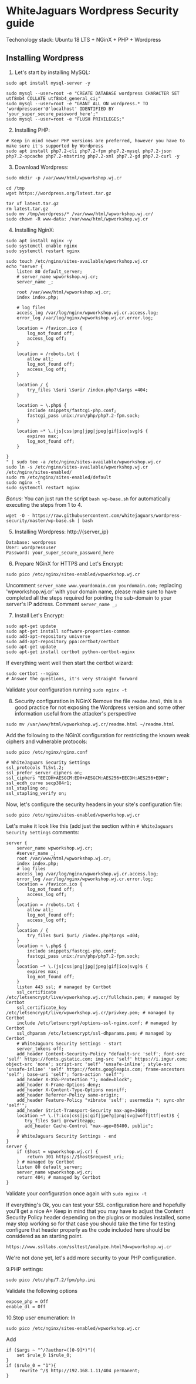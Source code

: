 # WhiteJaguars Wordpress Security guide
Techonology stack: Ubuntu 18 LTS + NGinX + PHP + Wordpress

## Installing Wordpress
1. Let's start by installing MySQL:
```
sudo apt install mysql-server -y

sudo mysql --user=root -e "CREATE DATABASE wordpress CHARACTER SET utf8mb4 COLLATE utf8mb4_general_ci;"
sudo mysql --user=root -e "GRANT ALL ON wordpress.* TO 'wordpressuser'@'localhost' IDENTIFIED BY 'your_super_secure_password_here';"
sudo mysql --user=root -e "FLUSH PRIVILEGES;"
```

2. Installing PHP:
```
# Keep in mind newer PHP versions are preferred, however you have to make sure it's supported by Wordpress
sudo apt install php7.2-cli php7.2-fpm php7.2-mysql php7.2-json php7.2-opcache php7.2-mbstring php7.2-xml php7.2-gd php7.2-curl -y
```

3. Download Wordpress:
```
sudo mkdir -p /var/www/html/wpworkshop.wj.cr

cd /tmp
wget https://wordpress.org/latest.tar.gz

tar xf latest.tar.gz
rm latest.tar.gz
sudo mv /tmp/wordpress/* /var/www/html/wpworkshop.wj.cr/
sudo chown -R www-data: /var/www/html/wpworkshop.wj.cr
```

4. Installing NginX:
```
sudo apt install nginx -y
sudo systemctl enable nginx
sudo systemctl restart nginx

sudo touch /etc/nginx/sites-available/wpworkshop.wj.cr
echo "server {
    listen 80 default_server;
    # server_name wpworkshop.wj.cr;
    server_name _;

    root /var/www/html/wpworkshop.wj.cr;
    index index.php;

    # log files
    access_log /var/log/nginx/wpworkshop.wj.cr.access.log;
    error_log /var/log/nginx/wpworkshop.wj.cr.error.log;

    location = /favicon.ico {
        log_not_found off;
        access_log off;
    }

    location = /robots.txt {
        allow all;
        log_not_found off;
        access_log off;
    }

    location / {
        try_files \$uri \$uri/ /index.php?\$args =404;
    }

    location ~ \.php$ {
        include snippets/fastcgi-php.conf;
        fastcgi_pass unix:/run/php/php7.2-fpm.sock;
    }

    location ~* \.(js|css|png|jpg|jpeg|gif|ico|svg)$ {
        expires max;
        log_not_found off;
    }

}
" | sudo tee -a /etc/nginx/sites-available/wpworkshop.wj.cr
sudo ln -s /etc/nginx/sites-available/wpworkshop.wj.cr /etc/nginx/sites-enabled/
sudo rm /etc/nginx/sites-enabled/default
sudo nginx -t
sudo systemctl restart nginx
```
*Bonus*: You can just run the script `bash wp-base.sh` for automatically executing the steps from 1 to 4.
```
wget -O - https://raw.githubusercontent.com/whitejaguars/wordpress-security/master/wp-base.sh | bash
```

5. Installing Wordpress: http://{server_ip}
```
Database: wordpress
User: wordpressuser
Password: your_super_secure_password_here
```

6. Prepare NGinX for HTTPS and Let's Encrypt:
```
sudo pico /etc/nginx/sites-enabled/wpworkshop.wj.cr
```
Uncomment `server_name www.yourdomain.com yourdomain.com;` replacing 'wpworkshop.wj.cr' with your domain name, please make sure to have completed all the steps required for pointing the sub-domain to your server's IP address.
Comment `server_name _;`

7. Install Let's Encrypt:
```
sudo apt-get update
sudo apt-get install software-properties-common
sudo add-apt-repository universe
sudo add-apt-repository ppa:certbot/certbot
sudo apt-get update
sudo apt-get install certbot python-certbot-nginx
```
If everything went well then start the certbot wizard:
```
sudo certbot --nginx
# Answer the questions, it's very straight forward
```
Validate your configuration running `sudo nginx -t`

8. Security configuration in NGinX
Remove the file `readme.html`, this is a good practice for not exposing the Wordpress version and some other information useful from the attacker's perspective
```
sudo mv /var/www/html/wpworkshop.wj.cr/readme.html ~/readme.html
```
Add the following to the NGinX configuration for restricting the known weak ciphers and vulnerable protocols:
```
sudo pico /etc/nginx/nginx.conf
```
```
# WhiteJaguars Security Settings
ssl_protocols TLSv1.2;
ssl_prefer_server_ciphers on;
ssl_ciphers "EECDH+AESGCM:EDH+AESGCM:AES256+EECDH:AES256+EDH";
ssl_ecdh_curve secp384r1;
ssl_stapling on;
ssl_stapling_verify on;
```
Now, let's configure the security headers in your site's configuration file:
```
sudo pico /etc/nginx/sites-enabled/wpworkshop.wj.cr
```
Let's make it look like this (add just the section within `# WhiteJaguars Security Settings` comments:
```
server {
    server_name wpworkshop.wj.cr;
    #server_name _;
    root /var/www/html/wpworkshop.wj.cr;
    index index.php;
    # log files
    access_log /var/log/nginx/wpworkshop.wj.cr.access.log;
    error_log /var/log/nginx/wpworkshop.wj.cr.error.log;
    location = /favicon.ico {
        log_not_found off;
        access_log off;
    }
    location = /robots.txt {
        allow all;
        log_not_found off;
        access_log off;
    }
    location / {
        try_files $uri $uri/ /index.php?$args =404;
    }
    location ~ \.php$ {
        include snippets/fastcgi-php.conf;
        fastcgi_pass unix:/run/php/php7.2-fpm.sock;
    }
    location ~* \.(js|css|png|jpg|jpeg|gif|ico|svg)$ {
        expires max;
        log_not_found off;
    }
    listen 443 ssl; # managed by Certbot
    ssl_certificate /etc/letsencrypt/live/wpworkshop.wj.cr/fullchain.pem; # managed by Certbot
    ssl_certificate_key /etc/letsencrypt/live/wpworkshop.wj.cr/privkey.pem; # managed by Certbot
    include /etc/letsencrypt/options-ssl-nginx.conf; # managed by Certbot
    ssl_dhparam /etc/letsencrypt/ssl-dhparams.pem; # managed by Certbot
    # WhiteJaguars Security Settings - start
    server_tokens off;
    add_header Content-Security-Policy "default-src 'self'; font-src 'self' https://fonts.gstatic.com; img-src 'self' https://i.imgur.com; object-src 'none'; script-src 'self' 'unsafe-inline'; style-src 'unsafe-inline' 'self' https://fonts.googleapis.com; frame-ancestors 'self'; base-uri 'self'; form-action 'self'";
    add_header X-XSS-Protection "1; mode=block";
    add_header X-Frame-Options deny;
    add_header X-Content-Type-Options nosniff;
    add_header Referrer-Policy same-origin;
    add_header Feature-Policy "vibrate 'self'; usermedia *; sync-xhr 'self'";
    add_header Strict-Transport-Security max-age=3600;
    location ~* \.(?:ico|css|js|gif|jpe?g|png|svg|woff|ttf|eot)$ {
       try_files $uri @rewriteapp;
       add_header Cache-Control "max-age=86400, public";
    }
    # WhiteJaguars Security Settings - end
}
server {
    if ($host = wpworkshop.wj.cr) {
        return 301 https://$host$request_uri;
    } # managed by Certbot
    listen 80 default_server;
    server_name wpworkshop.wj.cr;
    return 404; # managed by Certbot
}
```
Validate your configuration once again with `sudo nginx -t`

If everything's Ok, you can test your SSL configuration here and hopefully you'll get a nice A+
Keep in mind that you may have to adjust the Content Security Policy header depending on the plugins or modules installed, some may stop working so for that case you should take the time for testing configure that header properly as the code included here should be considered as an starting point.
```
https://www.ssllabs.com/ssltest/analyze.html?d=wpworkshop.wj.cr
```
We're not done yet, let's add more security to your PHP configuration.

9.PHP settings:
```
sudo pico /etc/php/7.2/fpm/php.ini
```
Validate the following options
```
expose_php = Off
enable_dl = Off
```

10.Stop user enumeration:
In
```
sudo pico /etc/nginx/sites-enabled/wpworkshop.wj.cr
```
Add
```
if ($args ~ "^/?author=([0-9]*)"){
    set $rule_0 1$rule_0;
}
if ($rule_0 = "1"){
     rewrite ^/$ http://192.168.1.11/404 permanent;
}
```
